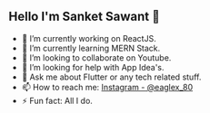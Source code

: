 ## Hello I'm Sanket Sawant 👋


- 🔭 I’m currently working on ReactJS.
- 🌱 I’m currently learning MERN Stack.
- 👯 I’m looking to collaborate on Youtube.
- 🤔 I’m looking for help with App Idea's.
- 💬 Ask me about Flutter or any tech related stuff.
- 📫 How to reach me: [Instagram - @eaglex_80](https://www.instagram.com/Eaglex_80/)
- ⚡ Fun fact: All I do.
